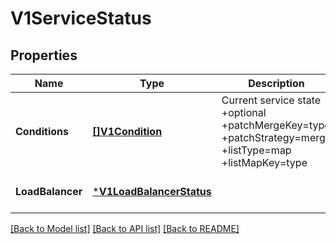# V1ServiceStatus

## Properties
Name | Type | Description | Notes
------------ | ------------- | ------------- | -------------
**Conditions** | [**[]V1Condition**](v1.Condition.md) | Current service state +optional +patchMergeKey&#x3D;type +patchStrategy&#x3D;merge +listType&#x3D;map +listMapKey&#x3D;type | [optional] [default to null]
**LoadBalancer** | [***V1LoadBalancerStatus**](v1.LoadBalancerStatus.md) |  | [optional] [default to null]

[[Back to Model list]](../README.md#documentation-for-models) [[Back to API list]](../README.md#documentation-for-api-endpoints) [[Back to README]](../README.md)

